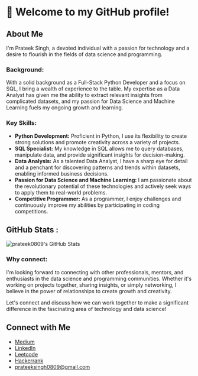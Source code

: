# 👋 Welcome to my GitHub profile!

## About Me
I'm Prateek Singh, a devoted individual with a passion for technology and a desire to flourish in the fields of data science and programming.

### Background:
With a solid background as a Full-Stack Python Developer and a focus on SQL, I bring a wealth of experience to the table. My expertise as a Data Analyst has given me the ability to extract relevant insights from complicated datasets, and my passion for Data Science and Machine Learning fuels my ongoing growth and learning.

### Key Skills:
- **Python Development:** Proficient in Python, I use its flexibility to create strong solutions and promote creativity across a variety of projects.
- **SQL Specialist:** My knowledge in SQL allows me to query databases, manipulate data, and provide significant insights for decision-making.
- **Data Analysis:** As a talented Data Analyst, I have a sharp eye for detail and a penchant for discovering patterns and trends within datasets, enabling informed business decisions.
- **Passion for Data Science and Machine Learning:** I am passionate about the revolutionary potential of these technologies and actively seek ways to apply them to real-world problems.
- **Competitive Programmer:** As a programmer, I enjoy challenges and continuously improve my abilities by participating in coding competitions.

## GitHub Stats :

![prateek0809's GitHub Stats](https://github-readme-stats.vercel.app/api?username=prateek0809&show_icons=true&theme=radical)

### Why connect:
I'm looking forward to connecting with other professionals, mentors, and enthusiasts in the data science and programming communities. Whether it's working on projects together, sharing insights, or simply networking, I believe in the power of relationships to create growth and creativity.

Let's connect and discuss how we can work together to make a significant difference in the fascinating area of technology and data science!

## Connect with Me
- [Medium](https://medium.com/@prateek0809)
- [LinkedIn](https://www.linkedin.com/in/prateek0809)
- [Leetcode](https://leetcode.com/u/prateek0809)
- [Hackerrank](https://www.hackerrank.com/profile/prateek0809)
- [prateeksingh0809@gmail.com](mailto:prateeksingh0809@gmail.com)
